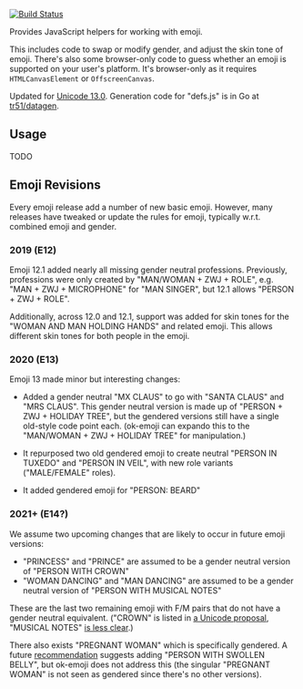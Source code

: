 [![Build Status](https://travis-ci.org/samthor/ok-emoji.svg?branch=master)](https://travis-ci.org/samthor/ok-emoji)

Provides JavaScript helpers for working with emoji.

This includes code to swap or modify gender, and adjust the skin tone of emoji.
There's also some browser-only code to guess whether an emoji is supported on your user's platform.
It's browser-only as it requires `HTMLCanvasElement` or `OffscreenCanvas`.

Updated for [Unicode 13.0](https://www.unicode.org/Public/emoji/13.0/).
Generation code for "defs.js" is in Go at [tr51/datagen](https://github.com/samthor/tr51/tree/master/datagen).

## Usage

TODO

## Emoji Revisions

Every emoji release add a number of new basic emoji.
However, many releases have tweaked or update the rules for emoji, typically w.r.t. combined emoji and gender.

### 2019 (E12)

Emoji 12.1 added nearly all missing gender neutral professions.
Previously, professions were only created by "MAN/WOMAN + ZWJ + ROLE", e.g. "MAN + ZWJ + MICROPHONE" for "MAN SINGER", but 12.1 allows "PERSON + ZWJ + ROLE".

Additionally, across 12.0 and 12.1, support was added for skin tones for the "WOMAN AND MAN HOLDING HANDS" and related emoji.
This allows different skin tones for both people in the emoji.

### 2020 (E13)

Emoji 13 made minor but interesting changes:

* Added a gender neutral "MX CLAUS" to go with "SANTA CLAUS" and "MRS CLAUS".
  This gender neutral version is made up of "PERSON + ZWJ + HOLIDAY TREE", but the gendered versions still have a single old-style code point each.
  (ok-emoji can expando this to the "MAN/WOMAN + ZWJ + HOLIDAY TREE" for manipulation.)

* It repurposed two old gendered emoji to create neutral "PERSON IN TUXEDO" and "PERSON IN VEIL", with new role variants ("MALE/FEMALE" roles).

* It added gendered emoji for "PERSON: BEARD"

### 2021+ (E14?)

We assume two upcoming changes that are likely to occur in future emoji versions:

* "PRINCESS" and "PRINCE" are assumed to be a gender neutral version of "PERSON WITH CROWN"
* "WOMAN DANCING" and "MAN DANCING" are assumed to be a gender neutral version of "PERSON WITH MUSICAL NOTES"

These are the last two remaining emoji with F/M pairs that do not have a gender neutral equivalent.
("CROWN" is listed in [a Unicode proposal](https://www.unicode.org/L2/L2020/20189r-person-wearing-crown.pdf), "MUSICAL NOTES" [is less clear](https://www.unicode.org/L2/L2020/20196-gender-skintone-update.pdf).)

There also exists "PREGNANT WOMAN" which is specifically gendered.
A future [recommendation](https://www.unicode.org/L2/L2020/20242r2-emoji-recs-14.pdf) suggests adding "PERSON WITH SWOLLEN BELLY", but ok-emoji does not address this (the singular "PREGNANT WOMAN" is not seen as gendered since there's no other versions).
